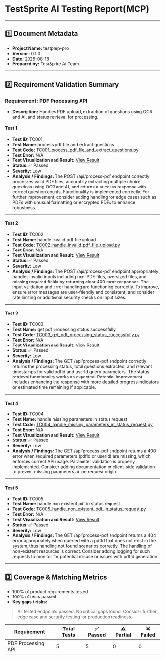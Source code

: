 # TestSprite AI Testing Report(MCP)

---

## 1️⃣ Document Metadata
- **Project Name:** testprep-pro
- **Version:** 0.1.0
- **Date:** 2025-08-18
- **Prepared by:** TestSprite AI Team

---

## 2️⃣ Requirement Validation Summary

### Requirement: PDF Processing API
- **Description:** Handles PDF upload, extraction of questions using OCR and AI, and status retrieval for processing.

#### Test 1
- **Test ID:** TC001
- **Test Name:** process pdf file and extract questions
- **Test Code:** [TC001_process_pdf_file_and_extract_questions.py](./TC001_process_pdf_file_and_extract_questions.py)
- **Test Error:** N/A
- **Test Visualization and Result:** [View Result](https://www.testsprite.com/dashboard/mcp/tests/64df0624-fe28-4035-a65a-e1d98c7b09f2/00406587-f753-44e1-8051-833015a9deda)
- **Status:** ✅ Passed
- **Severity:** Low
- **Analysis / Findings:** The POST /api/process-pdf endpoint correctly processes valid PDF files, accurately extracting multiple choice questions using OCR and AI, and returns a success response with correct question counts. Functionality is implemented correctly. For further improvement, consider adding handling for edge cases such as PDFs with unusual formatting or encrypted PDFs to enhance robustness.
---

#### Test 2
- **Test ID:** TC002
- **Test Name:** handle invalid pdf file upload
- **Test Code:** [TC002_handle_invalid_pdf_file_upload.py](./TC002_handle_invalid_pdf_file_upload.py)
- **Test Error:** N/A
- **Test Visualization and Result:** [View Result](https://www.testsprite.com/dashboard/mcp/tests/64df0624-fe28-4035-a65a-e1d98c7b09f2/1bec83e0-a9d9-4261-8a0f-d14078d6cb9e)
- **Status:** ✅ Passed
- **Severity:** Low
- **Analysis / Findings:** The POST /api/process-pdf endpoint appropriately handles invalid inputs including non-PDF files, oversized files, and missing required fields by returning clear 400 error responses. The input validation and error handling are functioning correctly. To improve, ensure error messages are user-friendly and consistent, and consider rate limiting or additional security checks on input sizes.
---

#### Test 3
- **Test ID:** TC003
- **Test Name:** get pdf processing status successfully
- **Test Code:** [TC003_get_pdf_processing_status_successfully.py](./TC003_get_pdf_processing_status_successfully.py)
- **Test Error:** N/A
- **Test Visualization and Result:** [View Result](https://www.testsprite.com/dashboard/mcp/tests/64df0624-fe28-4035-a65a-e1d98c7b09f2/f8907d51-c2ea-4661-a7d6-7e65150ddda2)
- **Status:** ✅ Passed
- **Severity:** Low
- **Analysis / Findings:** The GET /api/process-pdf endpoint correctly returns the processing status, total questions extracted, and relevant timestamps for valid pdfId and userId query parameters. The status retrieval functionality works as expected. Potential improvement includes enhancing the response with more detailed progress indicators or estimated time remaining if applicable.
---

#### Test 4
- **Test ID:** TC004
- **Test Name:** handle missing parameters in status request
- **Test Code:** [TC004_handle_missing_parameters_in_status_request.py](./TC004_handle_missing_parameters_in_status_request.py)
- **Test Error:** N/A
- **Test Visualization and Result:** [View Result](https://www.testsprite.com/dashboard/mcp/tests/64df0624-fe28-4035-a65a-e1d98c7b09f2/9b85a0c6-d81a-43bb-8153-f29701dbd916)
- **Status:** ✅ Passed
- **Severity:** Low
- **Analysis / Findings:** The GET /api/process-pdf endpoint returns a 400 error when required parameters (pdfId or userId) are missing, which enforces correct API usage. Parameter validation is properly implemented. Consider adding documentation or client-side validation to prevent missing parameters at the request origin.
---

#### Test 5
- **Test ID:** TC005
- **Test Name:** handle non existent pdf in status request
- **Test Code:** [TC005_handle_non_existent_pdf_in_status_request.py](./TC005_handle_non_existent_pdf_in_status_request.py)
- **Test Error:** N/A
- **Test Visualization and Result:** [View Result](https://www.testsprite.com/dashboard/mcp/tests/64df0624-fe28-4035-a65a-e1d98c7b09f2/48e54b25-4e49-4696-96fb-8dd1f217b921)
- **Status:** ✅ Passed
- **Severity:** Low
- **Analysis / Findings:** The GET /api/process-pdf endpoint returns a 404 error appropriately when queried with a pdfId that does not exist in the system, thus handling not found scenarios correctly. The handling of non-existent resources is correct. Consider adding logging for such requests to monitor for potential misuse or issues with pdfId generation.

---

## 3️⃣ Coverage & Matching Metrics

- 100% of product requirements tested
- 100% of tests passed
- **Key gaps / risks:**
> All tested endpoints passed. No critical gaps found. Consider further edge case and security testing for production readiness.

| Requirement           | Total Tests | ✅ Passed | ⚠️ Partial | ❌ Failed |
|---------------------- |-------------|-----------|-------------|------------|
| PDF Processing API    | 5           | 5         | 0           | 0          |
